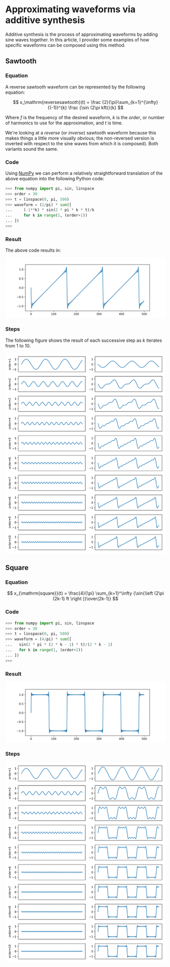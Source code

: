 # Approximating waveforms via additive synthesis

Additive synthesis is the process of approximating waveforms by adding
sine waves together.  In this article, I provider some examples of how
specific waveforms can be composed using this method.

## Sawtooth

### Equation

A reverse sawtooth waveform can be represented by the following
equation:

$$
x_\mathrm{reversesawtooth}(t) = \frac {2}{\pi}\sum_{k=1}^{\infty}
{(-1)}^{k} \frac {\sin (2\pi kft)}{k}
$$

Where $f$ is the frequency of the desired waveform, $k$ is the
*order*, or number of harmonics to use for the approximation, and $t$
is time.

We're looking at a *reverse* (or *inverse*) sawtooth waveform because
this makes things a little more visually obvious; the non-reversed
version is inverted with respect to the sine waves from which it is
composed). Both variants sound the same.

### Code

Using [NumPy][] we can perform a relatively straightforward
translation of the above equation into the following Python code:

[numpy]: http://www.numpy.org/

```python
>>> from numpy import pi, sin, linspace
>>> order = 30
>>> t = linspace(0, pi, 500)
>>> waveform = (2/pi) * sum([
...     (-1**k) * sin(2 * pi * k * t)/k
...     for k in range(1, (order+1))
... ])
>>>
```

### Result

The above code results in:

![Results of the sawtooth waveform code](example1.svg)

### Steps

The following figure shows the result of each successive step as $k$
iterates from 1 to 10.

![Successive approximation of a sawtooth waveform](sawtooth-steps.svg)

## Square

### Equation

$$
x_{\mathrm{square}}(t) = \frac{4}{\pi} \sum_{k=1}^\infty
{\sin{\left (2\pi (2k-1) ft \right )}\over(2k-1)}
$$

### Code

```python
>>> from numpy import pi, sin, linspace
>>> order = 30
>>> t = linspace(0, pi, 500)
>>> waveform = (4/pi) * sum([
...   sin(2 * pi * (2 * k - 1) * t)/(2 * k - 1)
...   for k in range(1, (order+2))
... ])
>>>
```

### Result

![Results of the square waveform code](example2.svg)

### Steps

![Successive approximation of a square waveform](square-steps.svg)


